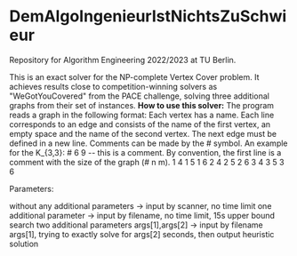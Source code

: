 # DemAlgoIngenieurIstNichtsZuSchwieur


Repository for Algorithm Engineering 2022/2023 at TU Berlin.

This is an exact solver for the NP-complete Vertex Cover problem. It achieves results close to competition-winning solvers as "WeGotYouCovered" from the PACE challenge, solving three additional graphs from their set of instances.
**How to use this solver:**
The program reads a graph in the following format: Each vertex has a name. Each line corresponds to an edge and consists of the name of the first vertex, an empty space and the name of the second vertex. The next edge must be defined in a new line. Comments can be made by the # symbol. An example for the K_{3,3}:
\# 6 9 -- this is a comment. By convention, the first line is a comment with the size of the graph (\# n m).
1 4
1 5
1 6
2 4
2 5
2 6
3 4
3 5
3 6

Parameters:

without any additional parameters -> input by scanner, no time limit
one additional parameter -> input by filename, no time limit, 15s upper bound search
two additional parameters args[1],args[2] -> input by filename args[1], trying to exactly solve for args[2] seconds, then output heuristic solution
